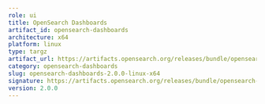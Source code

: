 ```yaml
---
role: ui
title: OpenSearch Dashboards
artifact_id: opensearch-dashboards
architecture: x64
platform: linux
type: targz
artifact_url: https://artifacts.opensearch.org/releases/bundle/opensearch-dashboards/2.0.0/opensearch-dashboards-2.0.0-linux-x64.tar.gz
category: opensearch-dashboards
slug: opensearch-dashboards-2.0.0-linux-x64
signature: https://artifacts.opensearch.org/releases/bundle/opensearch-dashboards/2.0.0/opensearch-dashboards-2.0.0-linux-x64.tar.gz.sig
version: 2.0.0
---
```


